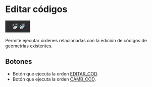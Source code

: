 # Editar códigos

![Barra de herramientas Editar C&#xF3;digos](../../../.gitbook/assets/editarcodigos.png)

Permite ejecutar órdenes relacionadas con la edición de códigos de geometrías existentes.

## Botones

* Botón que ejecuta la orden [EDITAR\_COD](../ventana-de-dibujo/ordenes/e/editar-cod.md).
* Botón que ejecuta la orden [CAMB\_COD](../ventana-de-dibujo/ordenes/c/camb-cod.md).



